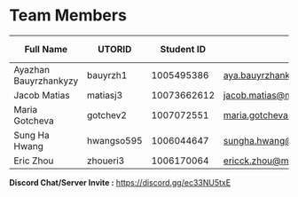 # Team Members
| Full Name | UTORID | Student ID | Email | Best Way to Contact |Discord Username |
|-----------|--------|------------|-------|---------------------|------------------|
|Ayazhan Bauyrzhankyzy | bauyrzh1 |1005495386 | aya.bauyrzhankyzy@mail.utoronto.ca | 6472056942 | Aya#7084 | 
|Jacob Matias |matiasj3 |10073662612| jacob.matias@mail.utoronto.ca |6479273095|CrackedHumor#2242| 
|Maria Gotcheva |gotchev2 |1007072551 |maria.gotcheva@mail.utoronto.ca |4166711072|Marigold#1936 | 
|Sung Ha Hwang| hwangso595 |1006044647 |sungha.hwang@mail.utoronto.ca  |2267005352| sheeeeeit#4857 | 
|Eric Zhou |zhoueri3 |1006170064 | ericck.zhou@mail.utoronto.ca |6479849928|Ericck#1543 | 
      


**Discord Chat/Server Invite :** https://discord.gg/ec33NU5txE
